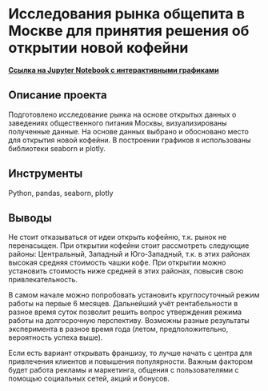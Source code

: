 # Исследования рынка общепита в Москве для принятия решения об открытии новой кофейни
**[Ссылка на Jupyter Notebook с интерактивными графиками](https://nbviewer.org/github/DPetrukhina/Practicum/blob/a8800fa811eedb747ebc406bb6e74e23d3f309ff/public_catering/public_catering.ipynb)**
## Описание проекта
Подготовлено исследование рынка на основе открытых данных о заведениях общественного питания Москвы, визуализированы полученные данные. На основе данных выбрано и обосновано место для открытия новой кофейни. В построении графиков я использованы библиотеки seaborn и plotly.
## Инструменты
Python, pandas, seaborn, plotly
## Выводы
Не стоит отказываться от идеи открыть кофейню, т.к. рынок не перенасыщен. При открытии кофейни стоит рассмотреть следующие районы: Центральный, Западный и Юго-Западный, т.к. в этих районах высокая средняя стоимость чашки кофе. При открытии можно установить стоимость ниже средней в этих районах, повысив свою привлекательность.

В самом начале можно попробовать установить круглосуточный режим работы на первые 6 месяцев. Дальнейший учёт рентабельности в разное время суток позволит решить вопрос утверждения режима работы на долгосрочную перспективу. Возможны разные результаты эксперимента в разное время года (летом, предположительно, вероятность успеха выше).

Если есть вариант открывать франшизу, то лучше начать с центра для привлечения клиентов и повышения популярности. Важным фактором будет работа рекламы и маркетинга, общения с пользователями с помощью социальных сетей, акций и бонусов.
